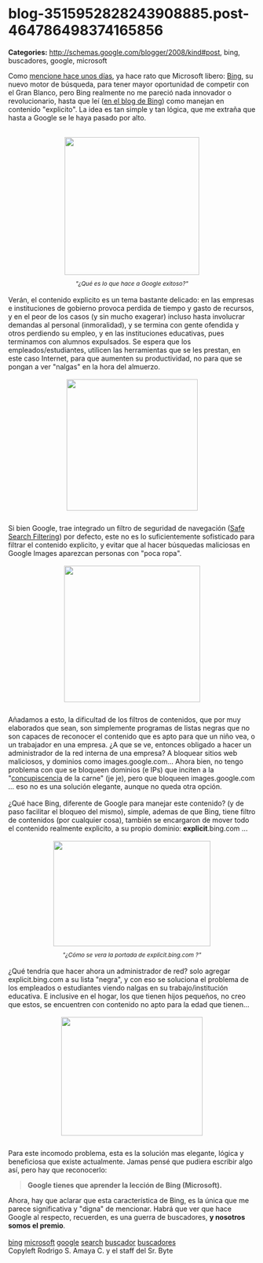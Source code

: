 # blog-3515952828243908885.post-464786498374165856

**Categories:** http://schemas.google.com/blogger/2008/kind#post, bing, buscadores, google, microsoft

Como <a
      href="http://www.srbyte.com/2009/06/search-wars.html">mencione hace unos días</a>, ya
      hace rato que Microsoft libero: <a
      href="http://www.blogger.com/www.bing.com">Bing</a>, su nuevo motor de búsqueda, para
      tener mayor oportunidad de competir con el Gran Blanco, pero Bing realmente no me pareció nada
      innovador o revolucionario, hasta que leí (<a
      href="http://www.bing.com/community/blogs/search/archive/2009/06/12/safe-search-update.aspx">en
      el blog de Bing</a>) como manejan en contenido "explicito". La idea es tan simple y tan
      lógica, que me extraña que hasta a Google se le haya pasado por alto.<br /><br
      /><div style="text-align: center;"><a onblur="try
      {parent.deselectBloggerImageGracefully();} catch(e) {}"
      href="http://1.bp.blogspot.com/_ayvorITawE4/SjgVpm0gNTI/AAAAAAAACCA/b2AhmScDtu4/s1600-h/searchmarketing.jpg"><img
      style="margin: 0px auto 10px; display: block; text-align: center; cursor: pointer; width:
      274px; height: 280px;"
      src="http://1.bp.blogspot.com/_ayvorITawE4/SjgVpm0gNTI/AAAAAAAACCA/b2AhmScDtu4/s320/searchmarketing.jpg"
      alt="" id="BLOGGER_PHOTO_ID_5348048362042045746" border="0" /></a><span
      style="font-size:85%;"><span style="font-style: italic;">"¿Qué es lo que hace a
      Google exitoso?"</span></span><br /></div><br />Verán, el
      contenido explicito es un tema bastante delicado: en las empresas e instituciones de gobierno
      provoca perdida de tiempo y gasto de recursos, y en el peor de los casos (y sin mucho
      exagerar) incluso hasta involucrar demandas al personal (inmoralidad), y se termina con gente
      ofendida y otros perdiendo su empleo, y en las instituciones educativas, pues terminamos con
      alumnos expulsados. Se espera que los empleados/estudiantes, utilicen las herramientas que se
      les prestan, en este caso Internet, para que aumenten su productividad, no para que se pongan
      a ver "nalgas" en la hora del almuerzo.<br /><br /><a onblur="try
      {parent.deselectBloggerImageGracefully();} catch(e) {}"
      href="http://3.bp.blogspot.com/_ayvorITawE4/SjgXmtBCHBI/AAAAAAAACCY/_HYvfauVHss/s1600-h/worry+man+safe+search+BLOG.jpg"><img
      style="margin: 0px auto 10px; display: block; text-align: center; cursor: pointer; width:
      267px; height: 267px;"
      src="http://3.bp.blogspot.com/_ayvorITawE4/SjgXmtBCHBI/AAAAAAAACCY/_HYvfauVHss/s320/worry+man+safe+search+BLOG.jpg"
      alt="" id="BLOGGER_PHOTO_ID_5348050511188859922" border="0" /></a><br />Si bien
      Google, trae integrado un filtro de seguridad de navegación (<a
      href="http://www.google.com/support/websearch/bin/answer.py?hl=en&amp;answer=35892">Safe
      Search Filtering</a>) por defecto, este no es lo suficientemente sofisticado para
      filtrar el contenido explicito, y evitar que al hacer búsquedas maliciosas en Google Images
      aparezcan personas con "poca ropa".<br /><br /><a onblur="try
      {parent.deselectBloggerImageGracefully();} catch(e) {}"
      href="http://1.bp.blogspot.com/_ayvorITawE4/SjgXmWox8-I/AAAAAAAACCQ/L6DkEFFvFmc/s1600-h/worry+man+chinese+safe+search+ROK.jpg"><img
      style="margin: 0px auto 10px; display: block; text-align: center; cursor: pointer; width:
      277px; height: 277px;"
      src="http://1.bp.blogspot.com/_ayvorITawE4/SjgXmWox8-I/AAAAAAAACCQ/L6DkEFFvFmc/s320/worry+man+chinese+safe+search+ROK.jpg"
      alt="" id="BLOGGER_PHOTO_ID_5348050505181557730" border="0" /></a><br
      />Añadamos a esto, la dificultad de los filtros de contenidos, que por muy elaborados que
      sean, son simplemente programas de listas negras que no son capaces de reconocer el contenido
      que es apto para que un niño vea, o un trabajador en una empresa. ¿A que se ve, entonces
      obligado a hacer un administrador de la red interna de una empresa? A bloquear sitios web
      maliciosos, y dominios como images.google.com... Ahora bien, no tengo problema con que se
      bloqueen dominios (e IPs) que inciten a la "<a
      href="http://es.wikipedia.org/wiki/Concupiscencia">concupiscencia</a> de la carne"
      (je je), pero que bloqueen images.google.com ... eso no es una solución elegante, aunque no
      queda otra opción.<br /><br />¿Qué hace Bing, diferente de Google para manejar
      este contenido? (y de paso facilitar el bloqueo del mismo), simple, ademas de que Bing, tiene
      filtro de contenidos (por cualquier cosa), también se encargaron de mover todo el contenido
      realmente explicito, a su propio dominio: <span style="font-weight:
      bold;">explicit</span>.bing.com ...<br /><br /><div style="text-align:
      center;"><a onblur="try {parent.deselectBloggerImageGracefully();} catch(e) {}"
      href="http://1.bp.blogspot.com/_ayvorITawE4/SjgVpY9F8KI/AAAAAAAACBw/rCjFCLKhdzM/s1600-h/article-0-051FF510000005DC-850_468x313.jpg"><img
      style="margin: 0px auto 10px; display: block; text-align: center; cursor: pointer; width:
      320px; height: 214px;"
      src="http://1.bp.blogspot.com/_ayvorITawE4/SjgVpY9F8KI/AAAAAAAACBw/rCjFCLKhdzM/s320/article-0-051FF510000005DC-850_468x313.jpg"
      alt="" id="BLOGGER_PHOTO_ID_5348048358319976610" border="0" /></a><span
      style="font-size:85%;"><span style="font-style: italic;">"¿Cómo se vera la portada de
      explicit.bing.com ?"</span></span><br /></div><br />¿Qué tendría
      que hacer ahora un administrador de red? solo agregar explicit.bing.com a su lista "negra", y
      con eso se soluciona el problema de los empleados o estudiantes viendo nalgas en su
      trabajo/institución educativa. E inclusive en el hogar, los que tienen hijos pequeños, no creo
      que estos, se encuentren con contenido no apto para la edad que tienen...<br /><br
      /><a onblur="try {parent.deselectBloggerImageGracefully();} catch(e) {}"
      href="http://3.bp.blogspot.com/_ayvorITawE4/SjgYSBt8HDI/AAAAAAAACCg/ct4Dc7KlwR8/s1600-h/kids-computers.jpg"><img
      style="margin: 0px auto 10px; display: block; text-align: center; cursor: pointer; width:
      288px; height: 241px;"
      src="http://3.bp.blogspot.com/_ayvorITawE4/SjgYSBt8HDI/AAAAAAAACCg/ct4Dc7KlwR8/s320/kids-computers.jpg"
      alt="" id="BLOGGER_PHOTO_ID_5348051255480294450" border="0" /></a><br />Para
      este incomodo problema, esta es la solución mas elegante, lógica y beneficiosa que existe
      actualmente. Jamas pensé que pudiera escribir algo así, pero hay que reconocerlo:
      <blockquote style="font-weight: bold;">Google tienes que aprender la lección de Bing
      (Microsoft).</blockquote>Ahora, hay que aclarar que esta característica de Bing, es la
      única que me parece significativa y "digna" de mencionar. Habrá que ver que hace Google al
      respecto, recuerden, es una guerra de buscadores, <span style="font-weight: bold;">y
      nosotros somos el premio</span>.<br /><br /><a
      href="http://www.blogalaxia.com/tags/bing" rel="tag">bing</a> <a
      href="http://www.blogalaxia.com/tags/microsoft" rel="tag">microsoft</a> <a
      href="http://www.blogalaxia.com/tags/google" rel="tag">google</a> <a
      href="http://www.blogalaxia.com/tags/search" rel="tag">search</a> <a
      href="http://www.blogalaxia.com/tags/buscador" rel="tag">buscador</a> <a
      href="http://www.blogalaxia.com/tags/buscadores" rel="tag">buscadores</a><div
      class="blogger-post-footer">Copyleft Rodrigo S. Amaya C. y el staff del Sr.
      Byte</div>